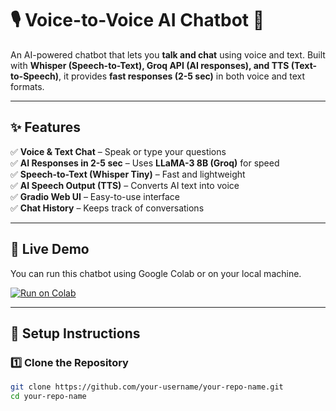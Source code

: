 # 🎙️ Voice-to-Voice AI Chatbot 🚀

An AI-powered chatbot that lets you **talk and chat** using voice and text. Built with **Whisper (Speech-to-Text), Groq API (AI responses), and TTS (Text-to-Speech)**, it provides **fast responses (2-5 sec)** in both voice and text formats.

---

## ✨ Features
✅ **Voice & Text Chat** – Speak or type your questions  
✅ **AI Responses in 2-5 sec** – Uses **LLaMA-3 8B (Groq)** for speed  
✅ **Speech-to-Text (Whisper Tiny)** – Fast and lightweight  
✅ **AI Speech Output (TTS)** – Converts AI text into voice  
✅ **Gradio Web UI** – Easy-to-use interface  
✅ **Chat History** – Keeps track of conversations  

---

## 🚀 Live Demo
You can run this chatbot using Google Colab or on your local machine.

[![Run on Colab](https://colab.research.google.com/assets/colab-badge.svg)](https://colab.research.google.com/)

---

## 📌 Setup Instructions

### **1️⃣ Clone the Repository**
```bash
git clone https://github.com/your-username/your-repo-name.git
cd your-repo-name
